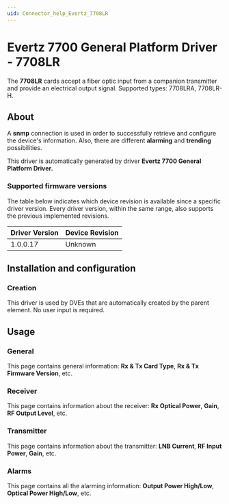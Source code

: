```yaml
---
uid: Connector_help_Evertz_7708LR
---
```


# Evertz 7700 General Platform Driver - 7708LR

The **7708LR** cards accept a fiber optic input from a companion transmitter and provide an electrical output signal. Supported types: 7708LRA, 7708LR-H.

## About

A **snmp** connection is used in order to successfully retrieve and configure the device's information. Also, there are different **alarming** and **trending** possibilities.

This driver is automatically generated by driver **Evertz 7700 General Platform Driver.**

### Supported firmware versions

The table below indicates which device revision is available since a specific driver version. Every driver version, within the same range, also supports the previous implemented revisions.

| **Driver Version** | **Device Revision** |
|--------------------|---------------------|
| 1.0.0.17           | Unknown             |

## Installation and configuration

### Creation

This driver is used by DVEs that are automatically created by the parent element. No user input is required.

## Usage

### General

This page contains general information: **Rx & Tx Card Type**, **Rx & Tx Firmware Version**, etc.

### Receiver

This page contains information about the receiver: **Rx Optical Power**, **Gain**, **RF Output Level**, etc.

### Transmitter

This page contains information about the transmitter: **LNB Current**, **RF Input Power**, **Gain**, etc.

### Alarms

This page contains all the alarming information: **Output Power High/Low**, **Optical Power High/Low**, etc.
